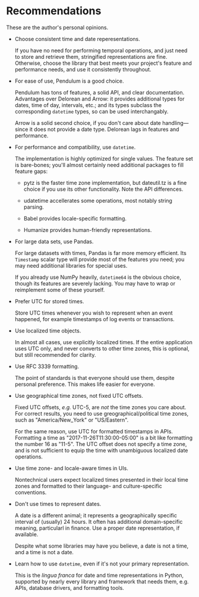 # Recommendations

These are the author's personal opinions.

- Choose consistent time and date reperesentations.

  If you have no need for performing temporal operations, and just need to store
  and retrieve them, stringified representations are fine.  Otherwise, choose
  the library that best meets your project's feature and performance needs, and
  use it consistently throughout.

- For ease of use, Pendulum is a good choice.

  Pendulum has tons of features, a solid API, and clear documentation.
  Advantages over Delorean and Arrow: it provides additional types for dates,
  time of day, intervals, etc.; and its types subclass the corresponding
  `datetime` types, so can be used interchangably.

  Arrow is a solid second choice, if you don't care about date
  handling&mdash;since it does not provide a date type.  Delorean lags in
  features and performance.

- For performance and compatibility, use `datetime`.

  The implementation is highly optimized for single values.  The feature set is
  bare-bones; you'll almost certainly need additional packages to fill feature
  gaps:

  - pytz is the faster time zone implementation, but dateutil.tz is a fine
    choice if you use its other functionality.  Note the API differences.

  - udatetime accellerates some operations, most notably string parsing.

  - Babel provides locale-specific formatting.

  - Humanize provides human-friendly representations.

- For large data sets, use Pandas.

  For large datasets with times, Pandas is far more memory efficient.  Its
  `Timestamp` scalar type will provide most of the features you need; you may
  need additional libraries for special uses.

  If you already use NumPy heavily, `datetime64` is the obvious choice, though
  its features are severely lacking.  You may have to wrap or reimplement some
  of these yourself.

- Prefer UTC for stored times.

  Store UTC times whenever you wish to represent when an event happened, for
  example timestamps of log events or transactions.

- Use localized time objects.

  In almost all cases, use explicitly localized times.  If the entire
  application uses UTC only, and never converts to other time zones, this is
  optional, but still recommended for clarity.

- Use RFC 3339 formatting.

  The point of standards is that everyone should use them, despite personal
  preference.  This makes life easier for everyone.

- Use geographical time zones, not fixed UTC offsets. 

  Fixed UTC offsets, _e.g._ UTC-5, are _not_ the time zones you care about.  For
  correct results, you need to use greographical/political time zones, such as
  "America/New_York" or "US/Eastern".

  For the same reason, use UTC for formatted timestamps in APIs.  Formatting a
  time as "2017-11-26T11:30:00-05:00" is a bit like formatting the number 16 as
  "11-5".  The UTC offset does not specify a time zone, and is not sufficient to
  equip the time with unambiguous localized date operations.

- Use time zone- and locale-aware times in UIs.

  Nontechnical users expect localized times presented in their local time zones
  and formatted to their language- and culture-specific conventions.

- Don't use times to represent dates.

  A date is a different animal; it represents a geographically specific interval
  of (usually) 24 hours.  It often has additional domain-specific meaning,
  particularl in finance.  Use a proper date representation, if available.

  Despite what some libraries may have you believe, a date is not a time, and a
  time is not a date.

- Learn how to use `datetime`, even if it's not your primary representation.

  This is the _lingua franca_ for date and time representations in Python,
  supported by nearly every library and framework that needs them, e.g. APIs,
  database drivers, and formatting tools.



